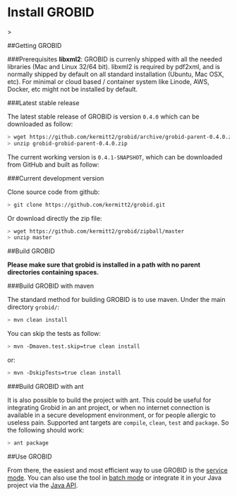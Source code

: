 <h1>Install GROBID</h1>>

##Getting GROBID

###Prerequisites
**libxml2**: GROBID is currenly shipped with all the needed libraries (Mac and Linux 32/64 bit).
libxml2 is required by pdf2xml, and is normally shipped by default on all standard installation (Ubuntu, Mac OSX, etc).
For minimal or cloud based / container system like Linode, AWS, Docker, etc might not be installed by default.


###Latest stable release

The latest stable release of GROBID is version ```0.4.0``` which can be downloaded as follow: 
```bash
> wget https://github.com/kermitt2/grobid/archive/grobid-parent-0.4.0.zip
> unzip grobid-grobid-parent-0.4.0.zip
```
The current working version is ```0.4.1-SNAPSHOT```, which can be downloaded from GitHub and built as follow: 

###Current development version

Clone source code from github:
```bash
> git clone https://github.com/kermitt2/grobid.git
```

Or download directly the zip file:
```bash
> wget https://github.com/kermitt2/grobid/zipball/master
> unzip master
```

##Build GROBID

**Please make sure that grobid is installed in a path with no parent directories containing spaces.**

###Build GROBID with maven

The standard method for building GROBID is to use maven. Under the main directory `grobid/`:
```bash
> mvn clean install
```
You can skip the tests as follow:
```bash
> mvn -Dmaven.test.skip=true clean install
```
or:
```bash
> mvn -DskipTests=true clean install
```

###Build GROBID with ant
 
It is also possible to build the project with ant. This could be useful for integrating Grobid in an ant project, or when no internet connection is available in a secure development environment, or for people allergic to useless pain. Supported ant targets are `compile`, `clean`, `test` and `package`. So the following should work: 
```bash
> ant package
```

##Use GROBID

From there, the easiest and most efficient way to use GROBID is the [service mode](Grobid-service.md). You can also use the tool in [batch mode](Grobid-batch.md) or integrate it in your Java project via the [Java API](Grobid-java-library.md). 


